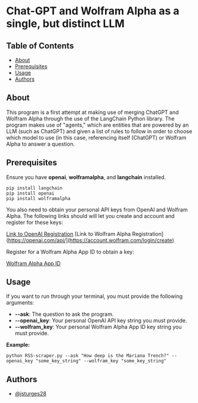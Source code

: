 # Chat-GPT and Wolfram Alpha as a single, but distinct LLM

## Table of Contents
+ [About](#about)
+ [Prerequisites](#prerequisites)
+ [Usage](#usage)
+ [Authors](#authors)

## About <a name = "about"></a>

This program is a first attempt at making use of merging ChatGPT and Wolfram Alpha through the use of the LangChain Python library. The program makes use of "agents," which are entities that are powered by an LLM (such as ChatGPT) and given a list of rules to follow in order to choose which model to use (in this case, referencing itself (ChatGPT) or Wolfram Alpha to answer a question.

## Prerequisites <a name = "prerequisites"></a>

Ensure you have **openai**, **wolframalpha**, and **langchain** installed.

```
pip install langchain
pip install openai
pip install wolframalpha
```

You also need to obtain your personal API keys from OpenAI and Wolfram Alpha. The following links should will let you create and account and register for these keys:

[Link to OpenAI Registration](https://openai.com/api/)
[Link to Wolfram Alpha Registration](https://openai.com/api/](https://account.wolfram.com/login/create)

Register for a Wolfram Alpha App ID to obtain a key:

[Wolfram Alpha App ID](https://developer.wolframalpha.com/portal/myapps/)

## Usage <a name = "usage"></a>

If you want to run through your terminal, you must provide the following arguments:
  - **--ask**: The question to ask the program. 
  - **--openai_key**: Your personal OpenAI API key string you must provide. 
  - **--wolfram_key**: Your personal Wolfram Alpha App ID key string you must provide.

**Example:**
```
python RSS-scraper.py --ask "How deep is the Mariana Trench?" --openai_key "some_key_string" --wolfram_key "some_key_string" 
```

## Authors <a name = "authors"></a>

- [@jsturges28](https://github.com/jsturges28) 
